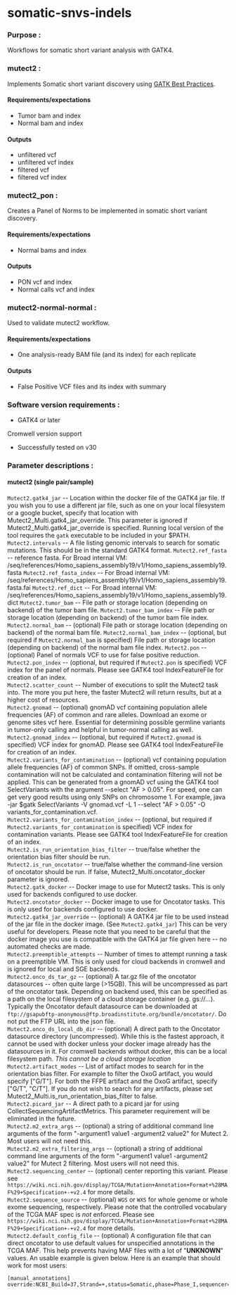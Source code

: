 # somatic-snvs-indels

### Purpose : 
Workflows for somatic short variant analysis with GATK4. 

### mutect2 :
Implements Somatic short variant discovery using [GATK Best Practices](https://software.broadinstitute.org/gatk/best-practices/workflow).


#### Requirements/expectations
- Tumor bam and index
- Normal bam and index

#### Outputs 
- unfiltered vcf 
- unfiltered vcf index 
- filtered vcf 
- filtered vcf index 

### mutect2_pon :
Creates a Panel of Norms to be implemented in somatic short variant discovery. 

#### Requirements/expectations
- Normal bams and index

#### Outputs 
- PON vcf and index
- Normal calls vcf and index

### mutect2-normal-normal :
Used to validate mutect2 workflow.

#### Requirements/expectations
- One analysis-ready BAM file (and its index) for each replicate

#### Outputs
- False Positive VCF files and its index with summary  
     
### Software version requirements :
- GATK4 or later 

Cromwell version support 
- Successfully tested on v30


### Parameter descriptions :
#### mutect2 (single pair/sample)  


``Mutect2.gatk4_jar`` -- Location within the docker file of the GATK4 jar file. If you wish you to use a different jar file, such as one on your local filesystem or a google bucket, specify that location with Mutect2_Multi.gatk4_jar_override. This parameter is ignored if Mutect2_Multi.gatk4_jar_override is specified. Running local version of the tool requires the `gatk` executable to be included in your $PATH. 
``Mutect2.intervals`` -- A file listing genomic intervals to search for somatic mutations. This should be in the standard GATK4 format. 
``Mutect2.ref_fasta`` -- reference fasta. For Broad internal VM: /seq/references/Homo_sapiens_assembly19/v1/Homo_sapiens_assembly19.fasta 
``Mutect2.ref_fasta_index`` -- For Broad internal VM: /seq/references/Homo_sapiens_assembly19/v1/Homo_sapiens_assembly19.fasta.fai 
``Mutect2.ref_dict`` -- For Broad internal VM: /seq/references/Homo_sapiens_assembly19/v1/Homo_sapiens_assembly19.dict 
``Mutect2.tumor_bam`` -- File path or storage location (depending on backend) of the tumor bam file. 
``Mutect2.tumor_bam_index`` -- File path or storage location (depending on backend) of the tumor bam file index. 
``Mutect2.normal_bam`` -- (optional) File path or storage location (depending on backend) of the normal bam file. 
``Mutect2.normal_bam_index`` -- (optional, but required if ``Mutect2.normal_bam`` is specified) File path or storage location (depending on backend) of the normal bam file index. 
``Mutect2.pon`` -- (optional) Panel of normals VCF to use for false positive reduction.  
``Mutect2.pon_index`` -- (optional, but required if ``Mutect2.pon`` is specified) VCF index for the panel of normals. Please see GATK4 tool IndexFeatureFile for creation of an index.  
``Mutect2.scatter_count`` -- Number of executions to split the Mutect2 task into. The more you put here, the faster Mutect2 will return results, but at a higher cost of resources.  
``Mutect2.gnomad`` -- (optional) gnomAD vcf containing population allele frequencies (AF) of common and rare alleles. Download an exome or genome sites vcf here. Essential for determining possible germline variants in tumor-only calling and helpful in tumor-normal calling as well.  
``Mutect2.gnomad_index`` -- (optional, but required if ``Mutect2.gnomad`` is specified) VCF index for gnomAD. Please see GATK4 tool IndexFeatureFile for creation of an index.  
``Mutect2.variants_for_contamination`` -- (optional) vcf containing population allele frequencies (AF) of common SNPs. If omitted, cross-sample contamination will not be calculated and contamination filtering will not be applied. This can be generated from a gnomAD vcf using the GATK4 tool SelectVariants with the argument --select "AF > 0.05". For speed, one can get very good results using only SNPs on chromosome 1. For example, java -jar $gatk SelectVariants -V gnomad.vcf -L 1 --select "AF > 0.05" -O variants_for_contamination.vcf.  
``Mutect2.variants_for_contamination_index`` -- (optional, but required if ``Mutect2.variants_for_contamination`` is specified) VCF index for contamination variants. Please see GATK4 tool IndexFeatureFile for creation of an index.  
``Mutect2.is_run_orientation_bias_filter`` -- true/false whether the orientation bias filter should be run.  
``Mutect2.is_run_oncotator`` -- true/false whether the command-line version of oncotator should be run. If false, Mutect2_Multi.oncotator_docker parameter is ignored.  
``Mutect2.gatk_docker`` -- Docker image to use for Mutect2 tasks. This is only used for backends configured to use docker.  
``Mutect2.oncotator_docker`` -- Docker image to use for Oncotator tasks. This is only used for backends configured to use docker.  
``Mutect2.gatk4_jar_override`` -- (optional) A GATK4 jar file to be used instead of the jar file in the docker image. (See ``Mutect2.gatk4_jar``) This can be very useful for developers. Please note that you need to be careful that the docker image you use is compatible with the GATK4 jar file given here -- no automated checks are made.  
``Mutect2.preemptible_attempts`` -- Number of times to attempt running a task on a preemptible VM. This is only used for cloud backends in cromwell and is ignored for local and SGE backends.  
``Mutect2.onco_ds_tar_gz`` -- (optional)  A tar.gz file of the oncotator datasources -- often quite large (>15GB).  This will be uncompressed as part of the oncotator task.  Depending on backend used, this can be specified as a path on the local filesystem of a cloud storage container (e.g. gs://...).  Typically the Oncotator default datasource can be downloaded at ``ftp://gsapubftp-anonymous@ftp.broadinstitute.org/bundle/oncotator/``.  Do not put the FTP URL into the json file.  
``Mutect2.onco_ds_local_db_dir`` -- (optional)  A direct path to the Oncotator datasource directory (uncompressed).  While this is the fastest approach, it cannot be used with docker unless your docker image already has the datasources in it.  For cromwell backends without docker, this can be a local filesystem path.  *This cannot be a cloud storage location*  
``Mutect2.artifact_modes`` -- List of artifact modes to search for in the orientation bias filter. For example to filter the OxoG artifact, you would specify ["G/T"]. For both the FFPE artifact and the OxoG artifact, specify ["G/T", "C/T"]. If you do not wish to search for any artifacts, please set Mutect2_Multi.is_run_orientation_bias_filter to false.  
``Mutect2.picard_jar`` -- A direct path to a picard jar for using CollectSequencingArtifactMetrics. This parameter requirement will be eliminated in the future.  
``Mutect2.m2_extra_args`` -- (optional) a string of additional command line arguments of the form "-argument1 value1 -argument2 value2" for Mutect 2. Most users will not need this.  
``Mutect2.m2_extra_filtering_args`` -- (optional) a string of additional command line arguments of the form "-argument1 value1 -argument2 value2" for Mutect 2 filtering. Most users will not need this.  
``Mutect2.sequencing_center`` -- (optional) center reporting this variant.     Please see ``https://wiki.nci.nih.gov/display/TCGA/Mutation+Annotation+Format+%28MAF%29+Specification+-+v2.4`` for more details.  
``Mutect2.sequence_source`` -- (optional)  ``WGS`` or ``WXS`` for whole genome or whole exome sequencing, respectively.  Please note that the controlled vocabulary of the TCGA MAF spec is *not* enforced.  Please see ``https://wiki.nci.nih.gov/display/TCGA/Mutation+Annotation+Format+%28MAF%29+Specification+-+v2.4`` for more details.  
``Mutect2.default_config_file`` -- (optional)  A configuration file that can direct oncotator to use default values for unspecified annotations in the TCGA MAF.  This help prevents having MAF files with a lot of "__UNKNOWN__" values.  An usable example is given below.  Here is an example that should work for most users:
```
[manual_annotations]
override:NCBI_Build=37,Strand=+,status=Somatic,phase=Phase_I,sequencer=Illumina,Tumor_Validation_Allele1=,Tumor_Validation_Allele2=,Match_Norm_Validation_Allele1=,Match_Norm_Validation_Allele2=,Verification_Status=,Validation_Status=,Validation_Method=,Score=,BAM_file=,Match_Norm_Seq_Allele1=,Match_Norm_Seq_Allele2=
```

